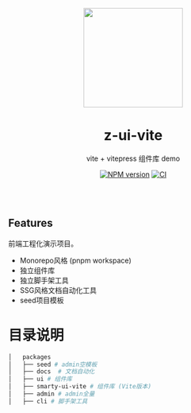 
<p align="center">
<img src="https://github.com/smarty-team/smarty-admin/blob/main/assets/logo.jpeg" style="width:200px;" />
</p>

<h1 align="center">z-ui-vite</h1>

<p align="center">
vite + vitepress 组件库 demo
</p>

<p align="center">
    <a href="https://www.npmjs.com/package/smarty-admin-ui"><img src="https://img.shields.io/npm/v/smarty-admin-ui?color=c95f8b&amp;label=" alt="NPM version"></a>
    <a href="https://github.com/smarty-team/smarty-admin/actions/workflows/main.yml"><img src="https://github.com/smarty-team/smarty-admin/actions/workflows/main.yml/badge.svg?branch=main" alt="CI" style="max-width: 100%;"></a>
</p>

<br>
<br>

## Features

前端工程化演示项目。

- Monorepo风格 (pnpm workspace)
- 独立组件库
- 独立脚手架工具
- SSG风格文档自动化工具
- seed项目模板

# 目录说明
```bash
│   packages
│   ├── seed # admin空模板
│   ├── docs  # 文档自动化
│   ├── ui # 组件库
│   ├── smarty-ui-vite # 组件库 (Vite版本)
│   ├── admin # admin全量
│   ├── cli # 脚手架工具
```
